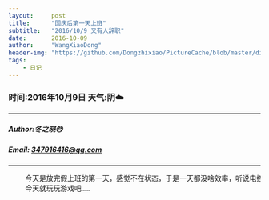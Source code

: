 ```yaml
---
layout:     post
title:      "国庆后第一天上班"
subtitle:   "2016/10/9 又有人辞职"
date:       2016-10-09
author:     "WangXiaoDong"
header-img: "https://github.com/Dongzhixiao/PictureCache/blob/master/diaryPic/20161009.jpg?raw=true"
tags:
    - 日记
---
```


### 时间:2016年10月9日 天气:阴:cloud:
-----
#####   Author:冬之晓:angry:
#####   Email: 347916416@qq.com
----------

<pre>
    今天是放完假上班的第一天，感觉不在状态，于是一天都没啥效率，听说电控又有三个人辞职了，让我更加迷茫，哎，晚上也不想学习了，
    今天就玩玩游戏吧……
</pre>